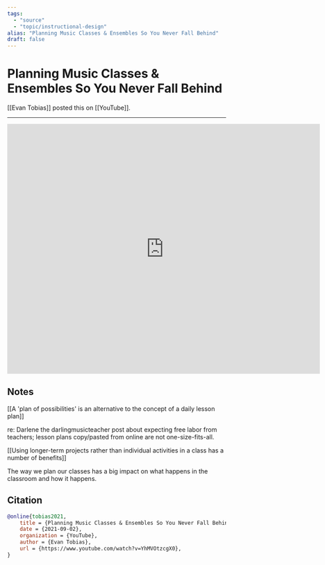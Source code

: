 ```yaml
---
tags:
  - "source"
  - "topic/instructional-design"
alias: "Planning Music Classes & Ensembles So You Never Fall Behind"
draft: false
---
```

# Planning Music Classes & Ensembles So You Never Fall Behind

[[Evan Tobias]] posted this on [[YouTube]].

---
<iframe
 width="720"
 height="576"
 src='https://www.youtube.com/embed/YhMVOtzcgX0\'
 title="YouTube video player"
 frameborder="0"
 allow="accelerometer; autoplay; clipboard-write; encrypted-media; gyroscope; picture-in-picture"
 allowfullscreen>
</iframe>

## Notes
[[A 'plan of possibilities' is an alternative to the concept of a daily lesson plan]]

re: Darlene the darlingmusicteacher post about expecting free labor from teachers; lesson plans copy/pasted from online are not one-size-fits-all.

[[Using longer-term projects rather than individual activities in a class has a number of benefits]]

The way we plan our classes has a big impact on what happens in the classroom and how it happens.

## Citation

```bibtex
@online{tobias2021,
	title = {Planning Music Classes & Ensembles So You Never Fall Behind},
	date = {2021-09-02},
	organization = {YouTube},
	author = {Evan Tobias},
	url = {https://www.youtube.com/watch?v=YhMVOtzcgX0},
}
```

